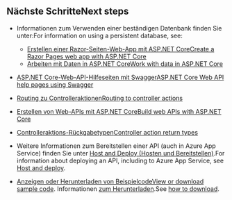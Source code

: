 ## <a name="next-steps"></a><span data-ttu-id="57c42-101">Nächste Schritte</span><span class="sxs-lookup"><span data-stu-id="57c42-101">Next steps</span></span>

* <span data-ttu-id="57c42-102">Informationen zum Verwenden einer beständigen Datenbank finden Sie unter:</span><span class="sxs-lookup"><span data-stu-id="57c42-102">For information on using a persistent database, see:</span></span>

  * [<span data-ttu-id="57c42-103">Erstellen einer Razor-Seiten-Web-App mit ASP.NET Core</span><span class="sxs-lookup"><span data-stu-id="57c42-103">Create a Razor Pages web app with ASP.NET Core</span></span>](xref:tutorials/index)
  * [<span data-ttu-id="57c42-104">Arbeiten mit Daten in ASP.NET Core</span><span class="sxs-lookup"><span data-stu-id="57c42-104">Work with data in ASP.NET Core</span></span>](xref:data/index)

* [<span data-ttu-id="57c42-105">ASP.NET Core-Web-API-Hilfeseiten mit Swagger</span><span class="sxs-lookup"><span data-stu-id="57c42-105">ASP.NET Core Web API help pages using Swagger</span></span>](xref:tutorials/web-api-help-pages-using-swagger)
* [<span data-ttu-id="57c42-106">Routing zu Controlleraktionen</span><span class="sxs-lookup"><span data-stu-id="57c42-106">Routing to controller actions</span></span>](xref:mvc/controllers/routing)
* [<span data-ttu-id="57c42-107">Erstellen von Web-APIs mit ASP.NET Core</span><span class="sxs-lookup"><span data-stu-id="57c42-107">Build web APIs with ASP.NET Core</span></span>](xref:web-api/index)
* [<span data-ttu-id="57c42-108">Controlleraktions-Rückgabetypen</span><span class="sxs-lookup"><span data-stu-id="57c42-108">Controller action return types</span></span>](xref:web-api/action-return-types)
* <span data-ttu-id="57c42-109">Weitere Informationen zum Bereitstellen einer API (auch in Azure App Service) finden Sie unter [Host and Deploy (Hosten und Bereitstellen)](xref:host-and-deploy/index).</span><span class="sxs-lookup"><span data-stu-id="57c42-109">For information about deploying an API, including to Azure App Service, see [Host and deploy](xref:host-and-deploy/index).</span></span>
* <span data-ttu-id="57c42-110">[Anzeigen oder Herunterladen von Beispielcode](https://github.com/aspnet/Docs/tree/master/aspnetcore/tutorials/first-web-api/samples)</span><span class="sxs-lookup"><span data-stu-id="57c42-110">[View or download sample code](https://github.com/aspnet/Docs/tree/master/aspnetcore/tutorials/first-web-api/samples).</span></span> <span data-ttu-id="57c42-111">Informationen [zum Herunterladen](xref:tutorials/index#how-to-download-a-sample).</span><span class="sxs-lookup"><span data-stu-id="57c42-111">See [how to download](xref:tutorials/index#how-to-download-a-sample).</span></span>